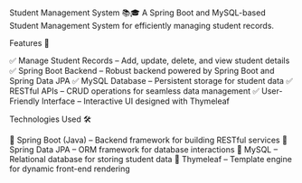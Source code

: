 Student Management System 📚🎓
A Spring Boot and MySQL-based Student Management System for efficiently managing student records.

Features 🚀

✅ Manage Student Records – Add, update, delete, and view student details
✅ Spring Boot Backend – Robust backend powered by Spring Boot and Spring Data JPA
✅ MySQL Database – Persistent storage for student data
✅ RESTful APIs – CRUD operations for seamless data management
✅ User-Friendly Interface – Interactive UI designed with Thymeleaf

Technologies Used 🛠️

🔹 Spring Boot (Java) – Backend framework for building RESTful services
🔹 Spring Data JPA – ORM framework for database interactions
🔹 MySQL – Relational database for storing student data
🔹 Thymeleaf – Template engine for dynamic front-end rendering

